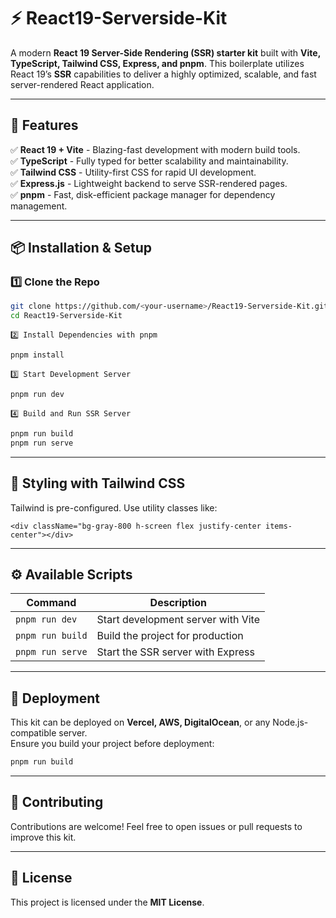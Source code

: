 # ⚡ React19-Serverside-Kit

A modern **React 19 Server-Side Rendering (SSR) starter kit** built with **Vite, TypeScript, Tailwind CSS, Express, and pnpm**. This boilerplate utilizes React 19’s **SSR** capabilities to deliver a highly optimized, scalable, and fast server-rendered React application.

---

## 🚀 Features

✅ **React 19 + Vite** - Blazing-fast development with modern build tools.  
✅ **TypeScript** - Fully typed for better scalability and maintainability.  
✅ **Tailwind CSS** - Utility-first CSS for rapid UI development.  
✅ **Express.js** - Lightweight backend to serve SSR-rendered pages.  
✅ **pnpm** - Fast, disk-efficient package manager for dependency management.

---

## 📦 Installation & Setup

### 1️⃣ Clone the Repo

```sh
git clone https://github.com/<your-username>/React19-Serverside-Kit.git
cd React19-Serverside-Kit
```

```
2️⃣ Install Dependencies with pnpm
```

```sh
pnpm install
```

```
3️⃣ Start Development Server
```

```sh
pnpm run dev
```

```
4️⃣ Build and Run SSR Server
```

```sh
pnpm run build
pnpm run serve
```

---

## 🎨 Styling with Tailwind CSS

Tailwind is pre-configured. Use utility classes like:

```tsx
<div className="bg-gray-800 h-screen flex justify-center items-center"></div>
```

---

## ⚙️ Available Scripts

| Command          | Description                        |
| ---------------- | ---------------------------------- |
| `pnpm run dev`   | Start development server with Vite |
| `pnpm run build` | Build the project for production   |
| `pnpm run serve` | Start the SSR server with Express  |

---

## 🚀 Deployment

This kit can be deployed on **Vercel, AWS, DigitalOcean**, or any Node.js-compatible server.  
Ensure you build your project before deployment:

```sh
pnpm run build
```

---

## 🤝 Contributing

Contributions are welcome! Feel free to open issues or pull requests to improve this kit.

---

## 📜 License

This project is licensed under the **MIT License**.
